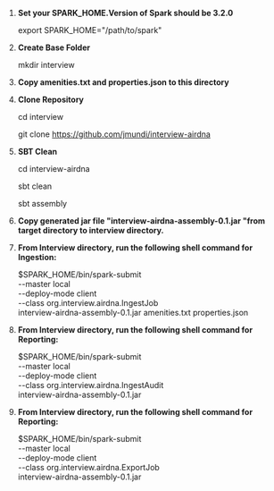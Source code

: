 1. **Set your SPARK_HOME.Version of Spark should be 3.2.0**
   
   export SPARK_HOME="/path/to/spark"

2. **Create Base Folder**
   
   mkdir interview

3. **Copy amenities.txt and properties.json to this directory**

4. **Clone Repository**
   
   cd interview 

   git clone https://github.com/jmundi/interview-airdna

5. **SBT Clean**
   
   cd interview-airdna 
   
   sbt clean
   
   sbt assembly
  
7. **Copy generated jar file "interview-airdna-assembly-0.1.jar "from target directory to interview directory.**

8. **From Interview directory, run the following shell command for Ingestion:**
   
   $SPARK_HOME/bin/spark-submit \
   --master local \
   --deploy-mode client \
   --class org.interview.airdna.IngestJob \
   interview-airdna-assembly-0.1.jar amenities.txt properties.json

9. **From Interview directory, run the following shell command for Reporting:**
   
   $SPARK_HOME/bin/spark-submit \
   --master local \
   --deploy-mode client \
   --class org.interview.airdna.IngestAudit \
   interview-airdna-assembly-0.1.jar

10. **From Interview directory, run the following shell command for Reporting:**
   
    $SPARK_HOME/bin/spark-submit \
    --master local \
    --deploy-mode client \
    --class org.interview.airdna.ExportJob \
    interview-airdna-assembly-0.1.jar